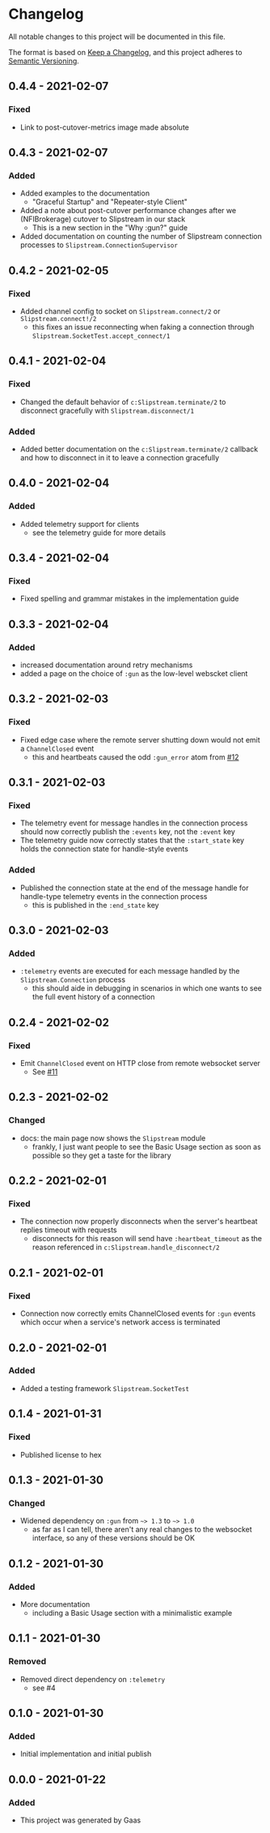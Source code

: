 # Changelog

All notable changes to this project will be documented in this file.

The format is based on [Keep a
Changelog](https://keepachangelog.com/en/1.0.0/), and this project adheres to
[Semantic Versioning](https://semver.org/spec/v2.0.0.html).

## 0.4.4 - 2021-02-07

### Fixed

- Link to post-cutover-metrics image made absolute

## 0.4.3 - 2021-02-07

### Added

- Added examples to the documentation
    - "Graceful Startup" and "Repeater-style Client"
- Added a note about post-cutover performance changes after we (NFIBrokerage)
  cutover to Slipstream in our stack
    - This is a new section in the "Why :gun?" guide
- Added documentation on counting the number of Slipstream connection processes
  to `Slipstream.ConnectionSupervisor`

## 0.4.2 - 2021-02-05

### Fixed

- Added channel config to socket on `Slipstream.connect/2` or
  `Slipstream.connect!/2`
    - this fixes an issue reconnecting when faking a connection through
      `Slipstream.SocketTest.accept_connect/1`

## 0.4.1 - 2021-02-04

### Fixed

- Changed the default behavior of `c:Slipstream.terminate/2` to disconnect
  gracefully with `Slipstream.disconnect/1`

### Added

- Added better documentation on the `c:Slipstream.terminate/2` callback and
  how to disconnect in it to leave a connection gracefully

## 0.4.0 - 2021-02-04

### Added

- Added telemetry support for clients
    - see the telemetry guide for more details

## 0.3.4 - 2021-02-04

### Fixed

- Fixed spelling and grammar mistakes in the implementation guide

## 0.3.3 - 2021-02-04

### Added

- increased documentation around retry mechanisms
- added a page on the choice of `:gun` as the low-level webscket client

## 0.3.2 - 2021-02-03

### Fixed

- Fixed edge case where the remote server shutting down would not emit a
  `ChannelClosed` event
    - this and heartbeats caused the odd `:gun_error` atom from
      [#12](https://github.com/NFIBrokerage/slipstream/issues/12)

## 0.3.1 - 2021-02-03

### Fixed

- The telemetry event for message handles in the connection process should now
  correctly publish the `:events` key, not the `:event` key
- The telemetry guide now correctly states that the `:start_state` key holds
  the connection state for handle-style events

### Added

- Published the connection state at the end of the message handle for
  handle-type telemetry events in the connection process
    - this is published in the `:end_state` key

## 0.3.0 - 2021-02-03

### Added

- `:telemetry` events are executed for each message handled by the
  `Slipstream.Connection` process
    - this should aide in debugging in scenarios in which one wants to see the
      full event history of a connection

## 0.2.4 - 2021-02-02

### Fixed

- Emit `ChannelClosed` event on HTTP close from remote websocket server
    - See [#11](https://github.com/NFIBrokerage/slipstream/issues/11)

## 0.2.3 - 2021-02-02

### Changed

- docs: the main page now shows the `Slipstream` module
    - frankly, I just want people to see the Basic Usage section as soon as
      possible so they get a taste for the library

## 0.2.2 - 2021-02-01

### Fixed

- The connection now properly disconnects when the server's heartbeat replies
  timeout with requests
    - disconnects for this reason will send have `:heartbeat_timeout` as the
      reason referenced in `c:Slipstream.handle_disconnect/2`

## 0.2.1 - 2021-02-01

### Fixed

- Connection now correctly emits ChannelClosed events for `:gun` events which
  occur when a service's network access is terminated

## 0.2.0 - 2021-02-01

### Added

- Added a testing framework `Slipstream.SocketTest`

## 0.1.4 - 2021-01-31

### Fixed

- Published license to hex

## 0.1.3 - 2021-01-30

### Changed

- Widened dependency on `:gun` from `~> 1.3` to `~> 1.0`
    - as far as I can tell, there aren't any real changes to the websocket
      interface, so any of these versions should be OK

## 0.1.2 - 2021-01-30

### Added

- More documentation
    - including a Basic Usage section with a minimalistic example

## 0.1.1 - 2021-01-30

### Removed

- Removed direct dependency on `:telemetry`
    - see #4

## 0.1.0 - 2021-01-30

### Added

- Initial implementation and initial publish

## 0.0.0 - 2021-01-22

### Added

- This project was generated by Gaas

<!-- # Generated by Elixir.Gaas.Generators.Simple.Library.Changelog -->
